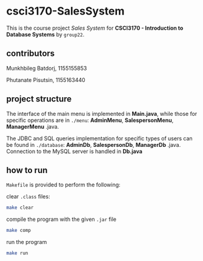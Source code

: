 # csci3170-SalesSystem
This is the course project *Sales System* for **CSCI3170 - Introduction to Database Systems** by `group22`.
## contributors
Munkhbileg Batdorj, 1155155853

Phutanate Pisutsin, 1155163440
## project structure
The interface of the main menu is implemented in **Main.java**, while those for specific operations are in `./menu`: **AdminMenu**, **SalespersonMenu**, **ManagerMenu** .java.

The JDBC and SQL queries implementation for specific types of users can be found in `./database`: **AdminDb**, **SalespersonDb**, **ManagerDb** .java. Connection to the MySQL server is handled in **Db.java**
## how to run
`Makefile` is provided to perform the following:

clear `.class` files:
```bash
make clear
```
compile the program with the given `.jar` file
```bash
make comp
```
run the program
```bash
make run
```
